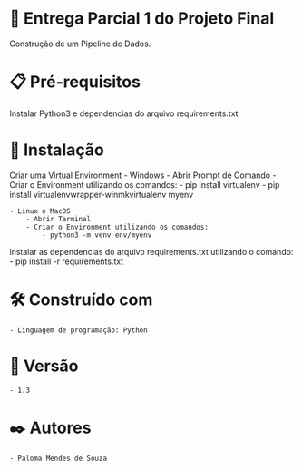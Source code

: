 # 🚀 Entrega Parcial 1 do Projeto Final
Construção de um Pipeline de Dados.

# 📋 Pré-requisitos
Instalar Python3 e dependencias do arquivo requirements.txt


# 🔧 Instalação
Criar uma Virtual Environment
    - Windows
        - Abrir Prompt de Comando
        - Criar o Environment utilizando os comandos: 
            - pip install virtualenv
            - pip install virtualenvwrapper-winmkvirtualenv myenv

    - Linux e MacOS
        - Abrir Terminal
        - Criar o Environment utilizando os comandos:
            - python3 -m venv env/myenv

instalar as dependencias do arquivo requirements.txt utilizando o comando: 
    - pip install -r requirements.txt


# 🛠️ Construído com 
    - Linguagem de programação: Python

# 📌 Versão
    - 1.3

# ✒️ Autores
    - Paloma Mendes de Souza